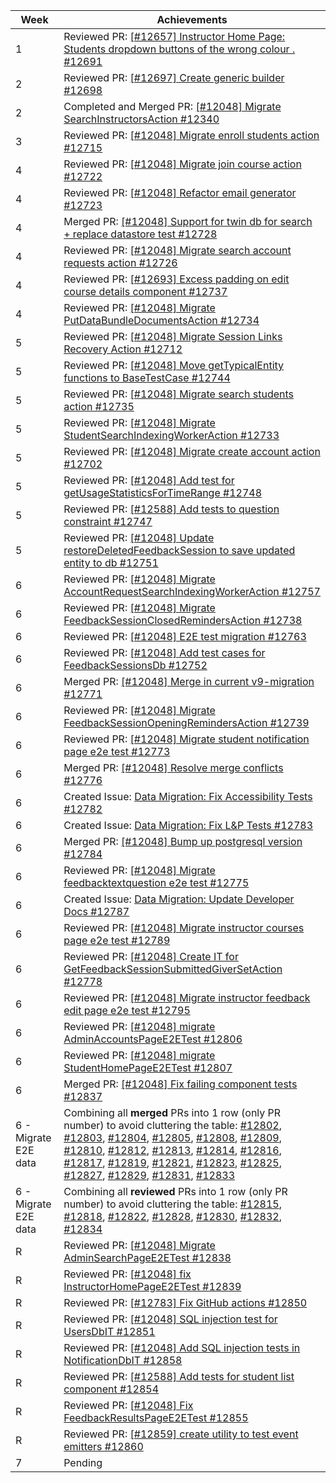 | Week                 | Achievements                                                                                                                                                                                                                                                                                                                                                                                                                                                                                                                                                                                                                                                                                                                                                                                                                                                                                                                                                                                                                                                                                                                                                                                                                                                                                                                                               |
| -------------------- | ---------------------------------------------------------------------------------------------------------------------------------------------------------------------------------------------------------------------------------------------------------------------------------------------------------------------------------------------------------------------------------------------------------------------------------------------------------------------------------------------------------------------------------------------------------------------------------------------------------------------------------------------------------------------------------------------------------------------------------------------------------------------------------------------------------------------------------------------------------------------------------------------------------------------------------------------------------------------------------------------------------------------------------------------------------------------------------------------------------------------------------------------------------------------------------------------------------------------------------------------------------------------------------------------------------------------------------------------------------- |
| 1                    | Reviewed PR: [[#12657] Instructor Home Page: Students dropdown buttons of the wrong colour . #12691](https://github.com/TEAMMATES/teammates/pull/12691)                                                                                                                                                                                                                                                                                                                                                                                                                                                                                                                                                                                                                                                                                                                                                                                                                                                                                                                                                                                                                                                                                                                                                                                                    |
| 2                    | Reviewed PR: [[#12697] Create generic builder #12698](https://github.com/TEAMMATES/teammates/pull/12698)                                                                                                                                                                                                                                                                                                                                                                                                                                                                                                                                                                                                                                                                                                                                                                                                                                                                                                                                                                                                                                                                                                                                                                                                                                                   |
| 2                    | Completed and Merged PR: [[#12048] Migrate SearchInstructorsAction #12340](https://github.com/TEAMMATES/teammates/pull/12340)                                                                                                                                                                                                                                                                                                                                                                                                                                                                                                                                                                                                                                                                                                                                                                                                                                                                                                                                                                                                                                                                                                                                                                                                                              |
| 3                    | Reviewed PR: [[#12048] Migrate enroll students action #12715](https://github.com/TEAMMATES/teammates/pull/12715)                                                                                                                                                                                                                                                                                                                                                                                                                                                                                                                                                                                                                                                                                                                                                                                                                                                                                                                                                                                                                                                                                                                                                                                                                                           |
| 4                    | Reviewed PR: [[#12048] Migrate join course action #12722](https://github.com/TEAMMATES/teammates/pull/12722)                                                                                                                                                                                                                                                                                                                                                                                                                                                                                                                                                                                                                                                                                                                                                                                                                                                                                                                                                                                                                                                                                                                                                                                                                                               |
| 4                    | Reviewed PR: [[#12048] Refactor email generator #12723](https://github.com/TEAMMATES/teammates/pull/12723)                                                                                                                                                                                                                                                                                                                                                                                                                                                                                                                                                                                                                                                                                                                                                                                                                                                                                                                                                                                                                                                                                                                                                                                                                                                 |
| 4                    | Merged PR: [[#12048] Support for twin db for search + replace datastore test #12728](https://github.com/TEAMMATES/teammates/pull/12728)                                                                                                                                                                                                                                                                                                                                                                                                                                                                                                                                                                                                                                                                                                                                                                                                                                                                                                                                                                                                                                                                                                                                                                                                                    |
| 4                    | Reviewed PR: [[#12048] Migrate search account requests action #12726](https://github.com/TEAMMATES/teammates/pull/12726)                                                                                                                                                                                                                                                                                                                                                                                                                                                                                                                                                                                                                                                                                                                                                                                                                                                                                                                                                                                                                                                                                                                                                                                                                                   |
| 4                    | Reviewed PR: [[#12693] Excess padding on edit course details component #12737](https://github.com/TEAMMATES/teammates/pull/12737)                                                                                                                                                                                                                                                                                                                                                                                                                                                                                                                                                                                                                                                                                                                                                                                                                                                                                                                                                                                                                                                                                                                                                                                                                          |
| 4                    | Reviewed PR: [[#12048] Migrate PutDataBundleDocumentsAction #12734](https://github.com/TEAMMATES/teammates/pull/12734)                                                                                                                                                                                                                                                                                                                                                                                                                                                                                                                                                                                                                                                                                                                                                                                                                                                                                                                                                                                                                                                                                                                                                                                                                                     |
| 5                    | Reviewed PR: [[#12048] Migrate Session Links Recovery Action #12712](https://github.com/TEAMMATES/teammates/pull/12712)                                                                                                                                                                                                                                                                                                                                                                                                                                                                                                                                                                                                                                                                                                                                                                                                                                                                                                                                                                                                                                                                                                                                                                                                                                    |
| 5                    | Reviewed PR: [[#12048] Move getTypicalEntity functions to BaseTestCase #12744](https://github.com/TEAMMATES/teammates/pull/12744)                                                                                                                                                                                                                                                                                                                                                                                                                                                                                                                                                                                                                                                                                                                                                                                                                                                                                                                                                                                                                                                                                                                                                                                                                          |
| 5                    | Reviewed PR: [[#12048] Migrate search students action #12735](https://github.com/TEAMMATES/teammates/pull/12735)                                                                                                                                                                                                                                                                                                                                                                                                                                                                                                                                                                                                                                                                                                                                                                                                                                                                                                                                                                                                                                                                                                                                                                                                                                           |
| 5                    | Reviewed PR: [[#12048] Migrate StudentSearchIndexingWorkerAction #12733](https://github.com/TEAMMATES/teammates/pull/12733)                                                                                                                                                                                                                                                                                                                                                                                                                                                                                                                                                                                                                                                                                                                                                                                                                                                                                                                                                                                                                                                                                                                                                                                                                                |
| 5                    | Reviewed PR: [[#12048] Migrate create account action #12702](https://github.com/TEAMMATES/teammates/pull/12702)                                                                                                                                                                                                                                                                                                                                                                                                                                                                                                                                                                                                                                                                                                                                                                                                                                                                                                                                                                                                                                                                                                                                                                                                                                            |
| 5                    | Reviewed PR: [[#12048] Add test for getUsageStatisticsForTimeRange #12748](https://github.com/TEAMMATES/teammates/pull/12748)                                                                                                                                                                                                                                                                                                                                                                                                                                                                                                                                                                                                                                                                                                                                                                                                                                                                                                                                                                                                                                                                                                                                                                                                                              |
| 5                    | Reviewed PR: [[#12588] Add tests to question constraint #12747](https://github.com/TEAMMATES/teammates/pull/12747)                                                                                                                                                                                                                                                                                                                                                                                                                                                                                                                                                                                                                                                                                                                                                                                                                                                                                                                                                                                                                                                                                                                                                                                                                                         |
| 5                    | Reviewed PR: [[#12048] Update restoreDeletedFeedbackSession to save updated entity to db #12751](https://github.com/TEAMMATES/teammates/pull/12751)                                                                                                                                                                                                                                                                                                                                                                                                                                                                                                                                                                                                                                                                                                                                                                                                                                                                                                                                                                                                                                                                                                                                                                                                        |
| 6                    | Reviewed PR: [[#12048] Migrate AccountRequestSearchIndexingWorkerAction #12757](https://github.com/TEAMMATES/teammates/pull/12757)                                                                                                                                                                                                                                                                                                                                                                                                                                                                                                                                                                                                                                                                                                                                                                                                                                                                                                                                                                                                                                                                                                                                                                                                                         |
| 6                    | Reviewed PR: [[#12048] Migrate FeedbackSessionClosedRemindersAction #12738](https://github.com/TEAMMATES/teammates/pull/12738)                                                                                                                                                                                                                                                                                                                                                                                                                                                                                                                                                                                                                                                                                                                                                                                                                                                                                                                                                                                                                                                                                                                                                                                                                             |
| 6                    | Reviewed PR: [[#12048] E2E test migration #12763](https://github.com/TEAMMATES/teammates/pull/12763)                                                                                                                                                                                                                                                                                                                                                                                                                                                                                                                                                                                                                                                                                                                                                                                                                                                                                                                                                                                                                                                                                                                                                                                                                                                       |
| 6                    | Reviewed PR: [[#12048] Add test cases for FeedbackSessionsDb #12752](https://github.com/TEAMMATES/teammates/pull/12752)                                                                                                                                                                                                                                                                                                                                                                                                                                                                                                                                                                                                                                                                                                                                                                                                                                                                                                                                                                                                                                                                                                                                                                                                                                    |
| 6                    | Merged PR: [[#12048] Merge in current v9-migration #12771](https://github.com/TEAMMATES/teammates/pull/12771)                                                                                                                                                                                                                                                                                                                                                                                                                                                                                                                                                                                                                                                                                                                                                                                                                                                                                                                                                                                                                                                                                                                                                                                                                                              |
| 6                    | Reviewed PR: [[#12048] Migrate FeedbackSessionOpeningRemindersAction #12739](https://github.com/TEAMMATES/teammates/pull/12739)                                                                                                                                                                                                                                                                                                                                                                                                                                                                                                                                                                                                                                                                                                                                                                                                                                                                                                                                                                                                                                                                                                                                                                                                                            |
| 6                    | Reviewed PR: [[#12048] Migrate student notification page e2e test #12773](https://github.com/TEAMMATES/teammates/pull/12773)                                                                                                                                                                                                                                                                                                                                                                                                                                                                                                                                                                                                                                                                                                                                                                                                                                                                                                                                                                                                                                                                                                                                                                                                                               |
| 6                    | Merged PR: [[#12048] Resolve merge conflicts #12776](https://github.com/TEAMMATES/teammates/pull/12776)                                                                                                                                                                                                                                                                                                                                                                                                                                                                                                                                                                                                                                                                                                                                                                                                                                                                                                                                                                                                                                                                                                                                                                                                                                                    |
| 6                    | Created Issue: [Data Migration: Fix Accessibility Tests #12782](https://github.com/TEAMMATES/teammates/issues/12782)                                                                                                                                                                                                                                                                                                                                                                                                                                                                                                                                                                                                                                                                                                                                                                                                                                                                                                                                                                                                                                                                                                                                                                                                                                       |
| 6                    | Created Issue: [Data Migration: Fix L&P Tests #12783](https://github.com/TEAMMATES/teammates/issues/12783)                                                                                                                                                                                                                                                                                                                                                                                                                                                                                                                                                                                                                                                                                                                                                                                                                                                                                                                                                                                                                                                                                                                                                                                                                                                 |
| 6                    | Merged PR: [[#12048] Bump up postgresql version #12784](https://github.com/TEAMMATES/teammates/pull/12784)                                                                                                                                                                                                                                                                                                                                                                                                                                                                                                                                                                                                                                                                                                                                                                                                                                                                                                                                                                                                                                                                                                                                                                                                                                                 |
| 6                    | Reviewed PR: [[#12048] Migrate feedbacktextquestion e2e test #12775](https://github.com/TEAMMATES/teammates/pull/12775)                                                                                                                                                                                                                                                                                                                                                                                                                                                                                                                                                                                                                                                                                                                                                                                                                                                                                                                                                                                                                                                                                                                                                                                                                                    |
| 6                    | Created Issue: [Data Migration: Update Developer Docs #12787](https://github.com/TEAMMATES/teammates/issues/12787)                                                                                                                                                                                                                                                                                                                                                                                                                                                                                                                                                                                                                                                                                                                                                                                                                                                                                                                                                                                                                                                                                                                                                                                                                                         |
| 6                    | Reviewed PR: [[#12048] Migrate instructor courses page e2e test #12789](https://github.com/TEAMMATES/teammates/pull/12789)                                                                                                                                                                                                                                                                                                                                                                                                                                                                                                                                                                                                                                                                                                                                                                                                                                                                                                                                                                                                                                                                                                                                                                                                                                 |
| 6                    | Reviewed PR: [[#12048] Create IT for GetFeedbackSessionSubmittedGiverSetAction #12778](https://github.com/TEAMMATES/teammates/pull/12778)                                                                                                                                                                                                                                                                                                                                                                                                                                                                                                                                                                                                                                                                                                                                                                                                                                                                                                                                                                                                                                                                                                                                                                                                                  |
| 6                    | Reviewed PR: [[#12048] Migrate instructor feedback edit page e2e test #12795](https://github.com/TEAMMATES/teammates/pull/12795)                                                                                                                                                                                                                                                                                                                                                                                                                                                                                                                                                                                                                                                                                                                                                                                                                                                                                                                                                                                                                                                                                                                                                                                                                           |
| 6                    | Reviewed PR: [[#12048] migrate AdminAccountsPageE2ETest #12806](https://github.com/TEAMMATES/teammates/pull/12806)                                                                                                                                                                                                                                                                                                                                                                                                                                                                                                                                                                                                                                                                                                                                                                                                                                                                                                                                                                                                                                                                                                                                                                                                                                         |
| 6                    | Reviewed PR: [[#12048] migrate StudentHomePageE2ETest #12807](https://github.com/TEAMMATES/teammates/pull/12807)                                                                                                                                                                                                                                                                                                                                                                                                                                                                                                                                                                                                                                                                                                                                                                                                                                                                                                                                                                                                                                                                                                                                                                                                                                           |
| 6                    | Merged PR: [[#12048] Fix failing component tests #12837](https://github.com/TEAMMATES/teammates/pull/12837)                                                                                                                                                                                                                                                                                                                                                                                                                                                                                                                                                                                                                                                                                                                                                                                                                                                                                                                                                                                                                                                                                                                                                                                                                                                |
| 6 - Migrate E2E data | Combining all **merged** PRs into 1 row (only PR number) to avoid cluttering the table: [#12802](https://github.com/TEAMMATES/teammates/pull/12802), [#12803](https://github.com/TEAMMATES/teammates/pull/12803), [#12804](https://github.com/TEAMMATES/teammates/pull/12804), [#12805](https://github.com/TEAMMATES/teammates/pull/12805), [#12808](https://github.com/TEAMMATES/teammates/pull/12808), [#12809](https://github.com/TEAMMATES/teammates/pull/12809), [#12810](https://github.com/TEAMMATES/teammates/pull/12810), [#12812](https://github.com/TEAMMATES/teammates/pull/12812), [#12813](https://github.com/TEAMMATES/teammates/pull/12813), [#12814](https://github.com/TEAMMATES/teammates/pull/12814), [#12816](https://github.com/TEAMMATES/teammates/pull/12816), [#12817](https://github.com/TEAMMATES/teammates/pull/12817), [#12819](https://github.com/TEAMMATES/teammates/pull/12819), [#12821](https://github.com/TEAMMATES/teammates/pull/12821), [#12823](https://github.com/TEAMMATES/teammates/pull/12823), [#12825](https://github.com/TEAMMATES/teammates/pull/12825), [#12827](https://github.com/TEAMMATES/teammates/pull/12827), [#12829](https://github.com/TEAMMATES/teammates/pull/12829), [#12831](https://github.com/TEAMMATES/teammates/pull/12831), [#12833](https://github.com/TEAMMATES/teammates/pull/12833) |
| 6 - Migrate E2E data | Combining all **reviewed** PRs into 1 row (only PR number) to avoid cluttering the table: [#12815](https://github.com/TEAMMATES/teammates/pull/12815), [#12818](https://github.com/TEAMMATES/teammates/pull/12818), [#12822](https://github.com/TEAMMATES/teammates/pull/12822), [#12828](https://github.com/TEAMMATES/teammates/pull/12828), [#12830](https://github.com/TEAMMATES/teammates/pull/12830), [#12832](https://github.com/TEAMMATES/teammates/pull/12832), [#12834](https://github.com/TEAMMATES/teammates/pull/12834)                                                                                                                                                                                                                                                                                                                                                                                                                                                                                                                                                                                                                                                                                                                                                                                                                        |
| R                    | Reviewed PR: [[#12048] Migrate AdminSearchPageE2ETest #12838](https://github.com/TEAMMATES/teammates/pull/12838)                                                                                                                                                                                                                                                                                                                                                                                                                                                                                                                                                                                                                                                                                                                                                                                                                                                                                                                                                                                                                                                                                                                                                                                                                                           |
| R                    | Reviewed PR: [[#12048] fix InstructorHomePageE2ETest #12839](https://github.com/TEAMMATES/teammates/pull/12839)                                                                                                                                                                                                                                                                                                                                                                                                                                                                                                                                                                                                                                                                                                                                                                                                                                                                                                                                                                                                                                                                                                                                                                                                                                            |
| R                    | Reviewed PR: [[#12783] Fix GitHub actions #12850](https://github.com/TEAMMATES/teammates/pull/12850)                                                                                                                                                                                                                                                                                                                                                                                                                                                                                                                                                                                                                                                                                                                                                                                                                                                                                                                                                                                                                                                                                                                                                                                                                                                       |
| R                    | Reviewed PR: [[#12048] SQL injection test for UsersDbIT #12851](https://github.com/TEAMMATES/teammates/pull/12851)                                                                                                                                                                                                                                                                                                                                                                                                                                                                                                                                                                                                                                                                                                                                                                                                                                                                                                                                                                                                                                                                                                                                                                                                                                         |
| R                    | Reviewed PR: [[#12048] Add SQL injection tests in NotificationDbIT #12858](https://github.com/TEAMMATES/teammates/pull/12858)                                                                                                                                                                                                                                                                                                                                                                                                                                                                                                                                                                                                                                                                                                                                                                                                                                                                                                                                                                                                                                                                                                                                                                                                                              |
| R                    | Reviewed PR: [[#12588] Add tests for student list component #12854](https://github.com/TEAMMATES/teammates/pull/12854)                                                                                                                                                                                                                                                                                                                                                                                                                                                                                                                                                                                                                                                                                                                                                                                                                                                                                                                                                                                                                                                                                                                                                                                                                                     |
| R                    | Reviewed PR: [[#12048] Fix FeedbackResultsPageE2ETest #12855](https://github.com/TEAMMATES/teammates/pull/12855)                                                                                                                                                                                                                                                                                                                                                                                                                                                                                                                                                                                                                                                                                                                                                                                                                                                                                                                                                                                                                                                                                                                                                                                                                                           |
| R                    | Reviewed PR: [[#12859] create utility to test event emitters #12860](https://github.com/TEAMMATES/teammates/pull/12860)                                                                                                                                                                                                                                                                                                                                                                                                                                                                                                                                                                                                                                                                                                                                                                                                                                                                                                                                                                                                                                                                                                                                                                                                                                    |
| 7                    | Pending                                                                                                                                                                                                                                                                                                                                                                                                                                                                                                                                                                                                                                                                                                                                                                                                                                                                                                                                                                                                                                                                                                                                                                                                                                                                                                                                                    |
